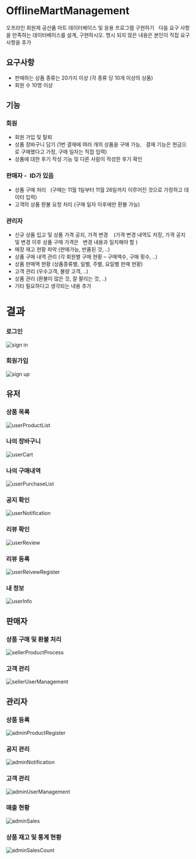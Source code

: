 # OfflineMartManagement

오프라인 회원제 공산품 마트 데이터베이스 및 응용 프로그램 구현하기
 
다음 요구 사항을 만족하는 데이터베이스를 설계, 구현하시오. 명시 되지 않은 내용은 본인이 직접 요구 사항을 추가
 
## 요구사항
- 판매하는 상품 종류는 20가지 이상 (각 종류 당 10개 이상의 상품)
- 회원 수 10명 이상
 
## 기능 
### 회원
- 회원 가입 및 탈퇴
- 상품 장바구니 담기 (1번 결재에 여러 개의 상품을 구매 가능,
  결재 기능은 현금으로 구매했다고 가정, 구매 일자는 직접 입력)
- 상품에 대한 후기 작성 기능 및 다른 사람이 작성한 후기 확인
 
### 판매자 -  ID가 있음
- 상품 구매 처리
  (구매는 11월 1일부터 11월 26일까지 이루어진 것으로 가정하고 데이터 입력)
- 고객의 상품 환불 요청 처리 (구매 일자 이후에만 환불 가능)
 
### 관리자
- 신규 상품 입고 및 상품 가격 공지, 가격 변경
   (가격 변경 내역도 저장, 가격 공지 및 변경 이후 상품 구매 가격은
  변경 내용과 일치해야 함 )
- 매장 재고 현황 파악 (판매가능, 반품된 것, ..)
- 상품 구매 내역 관리 (각 회원별 구매 현황 – 구매액수, 구매 횟수, ..)
- 상품 판매액 현황 (상품종류별, 일별, 주별, 요일별 판매 현황)
- 고객 관리 (우수고객, 불량 고객, ..)
- 상품 관리 (환불이 많은 것, 잘 팔리는 것, ..)
- 기타 필요하다고 생각되는 내용 추가

# 결과

### 로그인

![sign in](./assets/signin.png)

### 회원가입

![sign up](assets/signup.png)

## 유저

### 상품 목록

![userProductList](assets/userProductList.png)

### 나의 장바구니

![userCart](assets/userCart.png)

### 나의 구매내역

![userPurchaseList](assets/userPurchaseList.png)

### 공지 확인

![userNotification](assets/userNotification.png)

### 리뷰 확인

![userReview](assets/userReviewList.png)

### 리뷰 등록

![userReivewRegister](assets/userReviewRegister.png)

### 내 정보

![userInfo](assets/userProfile.png)


## 판매자

### 상품 구매 및 환불 처리

![sellerProductProcess](assets/sellerSalesPurchaseProcess.png)

### 고객 관리

![sellerUserManagement](assets/sellerUserManagement.png)


## 관리자

### 상품 등록

![adminProductRegister](assets/adminProductRegister.png)

### 공지 관리

![adminNotification](assets/adminNotificationRegister.png)

### 고객 관리

![adminUserManagement](assets/adminUserManagement.png)

### 매출 현황

![adminSales](assets/adminSales.png)

### 상품 재고 및 통계 현황

![adminSalesCount](assets/adminSalesCount.png)



